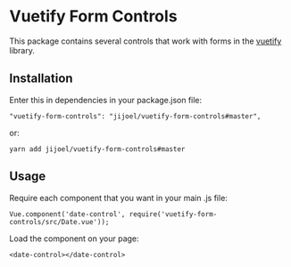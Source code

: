 Vuetify Form Controls
=====================
This package contains several controls that work with forms in the [vuetify](https://vuetifyjs.com/) library.


Installation
-------------
Enter this in dependencies in your package.json file:

    "vuetify-form-controls": "jijoel/vuetify-form-controls#master",

or:

    yarn add jijoel/vuetify-form-controls#master


Usage
---------
Require each component that you want in your main .js file:

    Vue.component('date-control', require('vuetify-form-controls/src/Date.vue'));

Load the component on your page:

    <date-control></date-control>

